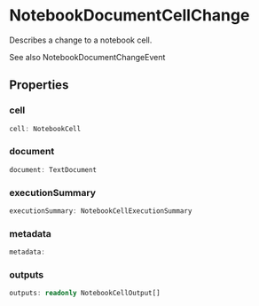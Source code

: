 # NotebookDocumentCellChange

Describes a change to a notebook cell.

See also NotebookDocumentChangeEvent

## Properties

### cell

```typescript
cell: NotebookCell
```

### document

```typescript
document: TextDocument
```

### executionSummary

```typescript
executionSummary: NotebookCellExecutionSummary
```

### metadata

```typescript
metadata:
```

### outputs

```typescript
outputs: readonly NotebookCellOutput[]
```

